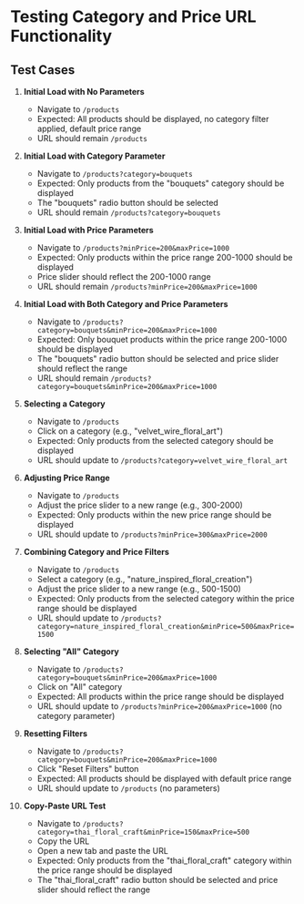 # Testing Category and Price URL Functionality

## Test Cases

1. **Initial Load with No Parameters**
   - Navigate to `/products`
   - Expected: All products should be displayed, no category filter applied, default price range
   - URL should remain `/products`

2. **Initial Load with Category Parameter**
   - Navigate to `/products?category=bouquets`
   - Expected: Only products from the "bouquets" category should be displayed
   - The "bouquets" radio button should be selected
   - URL should remain `/products?category=bouquets`

3. **Initial Load with Price Parameters**
   - Navigate to `/products?minPrice=200&maxPrice=1000`
   - Expected: Only products within the price range 200-1000 should be displayed
   - Price slider should reflect the 200-1000 range
   - URL should remain `/products?minPrice=200&maxPrice=1000`

4. **Initial Load with Both Category and Price Parameters**
   - Navigate to `/products?category=bouquets&minPrice=200&maxPrice=1000`
   - Expected: Only bouquet products within the price range 200-1000 should be displayed
   - The "bouquets" radio button should be selected and price slider should reflect the range
   - URL should remain `/products?category=bouquets&minPrice=200&maxPrice=1000`

5. **Selecting a Category**
   - Navigate to `/products`
   - Click on a category (e.g., "velvet_wire_floral_art")
   - Expected: Only products from the selected category should be displayed
   - URL should update to `/products?category=velvet_wire_floral_art`

6. **Adjusting Price Range**
   - Navigate to `/products`
   - Adjust the price slider to a new range (e.g., 300-2000)
   - Expected: Only products within the new price range should be displayed
   - URL should update to `/products?minPrice=300&maxPrice=2000`

7. **Combining Category and Price Filters**
   - Navigate to `/products`
   - Select a category (e.g., "nature_inspired_floral_creation")
   - Adjust the price slider to a new range (e.g., 500-1500)
   - Expected: Only products from the selected category within the price range should be displayed
   - URL should update to `/products?category=nature_inspired_floral_creation&minPrice=500&maxPrice=1500`

8. **Selecting "All" Category**
   - Navigate to `/products?category=bouquets&minPrice=200&maxPrice=1000`
   - Click on "All" category
   - Expected: All products within the price range should be displayed
   - URL should update to `/products?minPrice=200&maxPrice=1000` (no category parameter)

9. **Resetting Filters**
   - Navigate to `/products?category=bouquets&minPrice=200&maxPrice=1000`
   - Click "Reset Filters" button
   - Expected: All products should be displayed with default price range
   - URL should update to `/products` (no parameters)

10. **Copy-Paste URL Test**
    - Navigate to `/products?category=thai_floral_craft&minPrice=150&maxPrice=500`
    - Copy the URL
    - Open a new tab and paste the URL
    - Expected: Only products from the "thai_floral_craft" category within the price range should be displayed
    - The "thai_floral_craft" radio button should be selected and price slider should reflect the range

